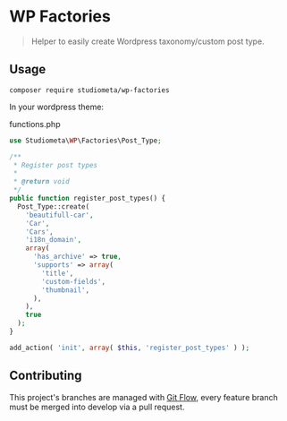 # WP Factories

> Helper to easily create Wordpress taxonomy/custom post type.

## Usage

```
composer require studiometa/wp-factories
```

In your wordpress theme:

functions.php
```php
use Studiometa\WP\Factories\Post_Type;

/**
 * Register post types
 *
 * @return void
 */
public function register_post_types() {
  Post_Type::create(
    'beautifull-car',
    'Car',
    'Cars',
    'i18n_domain',
    array(
      'has_archive' => true,
      'supports' => array(
        'title',
        'custom-fields',
        'thumbnail',
      ),
    ),
    true
  );
}

add_action( 'init', array( $this, 'register_post_types' ) );
```

## Contributing

This project's branches are managed with [Git Flow](https://github.com/petervanderdoes/gitflow-avh), every feature branch must be merged into develop via a pull request.
